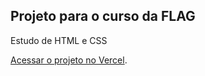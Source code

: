 ## Projeto para o curso da FLAG

Estudo de HTML e CSS

[Acessar o projeto no Vercel](https://flag-hmtl.vercel.app/).
